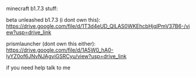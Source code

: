minecraft b1.7.3 stuff:

beta unleashed b1.7.3 (i dont own this): https://drive.google.com/file/d/1T3d4eUD_QlLAS0WKEhcbHjqlPmV37B6-/view?usp=drive_link

prismlauncher (dont own this either): https://drive.google.com/file/d/1A5W0_hA0-lyYZ0of6JNvNJAgviGSRCyu/view?usp=drive_link

if you need help talk to me
